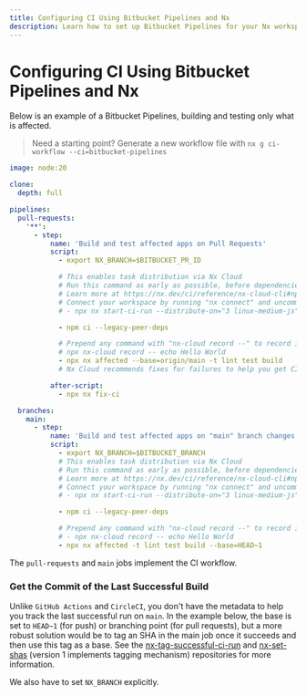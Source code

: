 ```yaml
---
title: Configuring CI Using Bitbucket Pipelines and Nx
description: Learn how to set up Bitbucket Pipelines for your Nx workspace to run affected commands, handle pull requests, and optimize CI performance.
---
```


# Configuring CI Using Bitbucket Pipelines and Nx

Below is an example of a Bitbucket Pipelines, building and testing only what is affected.

> Need a starting point? Generate a new workflow file with `nx g ci-workflow --ci=bitbucket-pipelines`

```yaml {% fileName="bitbucket-pipelines.yml" %}
image: node:20

clone:
  depth: full

pipelines:
  pull-requests:
    '**':
      - step:
          name: 'Build and test affected apps on Pull Requests'
          script:
            - export NX_BRANCH=$BITBUCKET_PR_ID

            # This enables task distribution via Nx Cloud
            # Run this command as early as possible, before dependencies are installed
            # Learn more at https://nx.dev/ci/reference/nx-cloud-cli#npx-nxcloud-startcirun
            # Connect your workspace by running "nx connect" and uncomment this line to enable task distribution
            # - npx nx start-ci-run --distribute-on="3 linux-medium-js" --stop-agents-after="build"

            - npm ci --legacy-peer-deps

            # Prepend any command with "nx-cloud record --" to record its logs to Nx Cloud
            # npx nx-cloud record -- echo Hello World
            - npx nx affected --base=origin/main -t lint test build
            # Nx Cloud recommends fixes for failures to help you get CI green faster. Learn more: https://nx.dev/ci/features/self-healing-ci

          after-script:
            - npx nx fix-ci

  branches:
    main:
      - step:
          name: 'Build and test affected apps on "main" branch changes'
          script:
            - export NX_BRANCH=$BITBUCKET_BRANCH
            # This enables task distribution via Nx Cloud
            # Run this command as early as possible, before dependencies are installed
            # Learn more at https://nx.dev/ci/reference/nx-cloud-cli#npx-nxcloud-startcirun
            # Connect your workspace by running "nx connect" and uncomment this
            # - npx nx start-ci-run --distribute-on="3 linux-medium-js" --stop-agents-after="build"

            - npm ci --legacy-peer-deps

            # Prepend any command with "nx-cloud record --" to record its logs to Nx Cloud
            # - npx nx-cloud record -- echo Hello World
            - npx nx affected -t lint test build --base=HEAD~1
```

The `pull-requests` and `main` jobs implement the CI workflow.

### Get the Commit of the Last Successful Build

Unlike `GitHub Actions` and `CircleCI`, you don't have the metadata to help you track the last successful run on `main`. In the example below, the base is set to `HEAD~1` (for push) or branching point (for pull requests), but a more robust solution would be to tag an SHA in the main job once it succeeds and then use this tag as a base. See the [nx-tag-successful-ci-run](https://github.com/nrwl/nx-tag-successful-ci-run) and [nx-set-shas](https://github.com/nrwl/nx-set-shas) (version 1 implements tagging mechanism) repositories for more information.

We also have to set `NX_BRANCH` explicitly.
